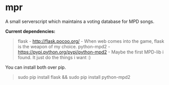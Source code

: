 mpr
===

A small serverscript which maintains a voting database for MPD songs.

**Current dependencies:**
>flask - http://flask.pocoo.org/ - When web comes into the game, flask is the weapon of my choice.
>python-mpd2 - https://pypi.python.org/pypi/python-mpd2 - Maybe the first MPD-lib i found. It just do the things i want :)

You can install both over pip.
>sudo pip install flask && sudo pip install python-mpd2
